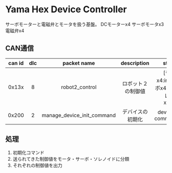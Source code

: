 # Yama Hex Device Controller
サーボモーターと電磁弁とモータを扱う基盤。
DCモーターx4
サーボモータx3
電磁弁x4

## CAN通信
|can id|dlc|packet name|description|structure|
|:-:|:-:|:-:|:-:|:-:|
|0x13x|8|robot2_control|ロボット２の制御値|[モーターx4:int8x4, サーボx4:uint8x3, ソレノイドx8:uint8]|
|0x200|2|manage_device_init_command|デバイスの初期化|device[uint8], command[uint8]|

## 処理
1. 初期化コマンド
2. 送られてきた制御値をモータ・サーボ・ソレノイドに分類
3. それぞれの制御値を出力
